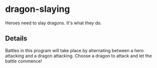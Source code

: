 # dragon-slaying

Heroes need to slay dragons. It's what they do.

## Details
Battles in this program will take place by alternating between a hero attacking and a dragon attacking. Choose a dragon to attack and 
let the battle commence!
